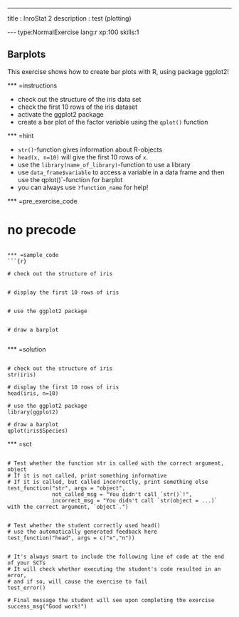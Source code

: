 ---
title       : InroStat 2
description : test (plotting)
  
--- type:NormalExercise lang:r xp:100 skills:1
## Barplots

This exercise shows how to create bar plots with R, using package ggplot2!
  
*** =instructions
- check out the structure of the iris data set
- check the first 10 rows of the iris dataset
- activate the ggplot2 package
- create a bar plot of the factor variable using the `qplot()` function

*** =hint
- `str()`-function gives information about R-objects
- `head(x, n=10)` will give the first 10 rows of `x`.
- use the `library(name_of_library)`-function to use a library
- use `data_frame$variable` to  access a variable in a data frame and then use the qplot()`-function for barplot
- you can always use `?function_name` for help!
  
*** =pre_exercise_code
# no precode
```

*** =sample_code
```{r}

# check out the structure of iris


# display the first 10 rows of iris


# use the ggplot2 package


# draw a barplot


```

*** =solution
```{r}

# check out the structure of iris
str(iris)

# display the first 10 rows of iris
head(iris, n=10)

# use the ggplot2 package
library(ggplot2)

# draw a barplot
qplot(iris$Species)

```

*** =sct
```{r}

# Test whether the function str is called with the correct argument, object
# If it is not called, print something informative
# If it is called, but called incorrectly, print something else
test_function("str", args = "object",
              not_called_msg = "You didn't call `str()`!",
              incorrect_msg = "You didn't call `str(object = ...)` with the correct argument, `object`.")


# Test whether the student correctly used head()
# use the automatically generated feedback here
test_function("head", args = c("x","n"))


# It's always smart to include the following line of code at the end of your SCTs
# It will check whether executing the student's code resulted in an error, 
# and if so, will cause the exercise to fail
test_error()

# Final message the student will see upon completing the exercise
success_msg("Good work!")
```
